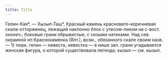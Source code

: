 ```yaml
---
title: Title
---
```


Гелин-Кая*, — Хызыл-Таш*, Красный камень красновато-коричневая скала-отторженец,
лежащий наклонно блок с утесом-пиком на с-вост. оконеч.; боковые грани
обрывистые, с сизыми натеками. Над сев. окраиной нп Краснокаменка (Ялт.), возм.,
обязанного скале своим назв. — 1) тюрк. гелин — невеста, невестка — в нише зап.
грани угадывается женская фигура, о которой существовала легенда; хызыл — см.
кызыл.
